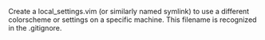 Create a local_settings.vim (or similarly named symlink) to use a different colorscheme or settings on a specific machine. This filename is recognized in the .gitignore.

